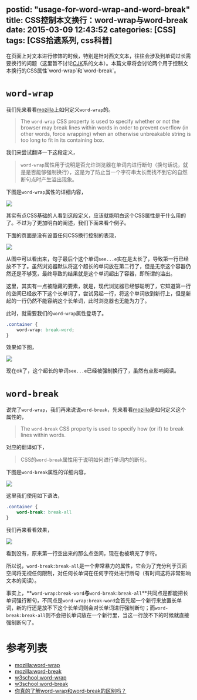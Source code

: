postid: "usage-for-word-wrap-and-word-break"
title: CSS控制本文换行：word-wrap与word-break
date: 2015-03-09 12:43:52
categories: [CSS]
tags: [CSS拾遗系列, css科普]
---

在页面上对文本进行修饰的时候，特别是针对西文文本，往往会涉及到单词过长需要换行的问题（这里暂不讨论[CJK](http://baike.baidu.com/link?url=9xJ8r-baLr_w8ahUivDOKViqJ3HnjpRlkc1eyqrJ6CYlShT-QPkq2paR6op_f9nj48QrSdiCm66oXKPDHm6NO_)系的文本）。本篇文章将会讨论两个用于控制文本换行的CSS属性`word-wrap`和`word-break`。

# `word-wrap`

我们先来看看[mozilla](https://developer.mozilla.org/en-US/docs/Web/CSS/word-wrap)上如何定义`word-wrap`的。

> The `word-wrap` CSS property is used to specify whether or not the browser may break lines within words in order to prevent overflow (in other words, force wrapping) when an otherwise unbreakable string is too long to fit in its containing box.

我们来尝试翻译一下这段定义，

> `word-wrap`属性用于说明是否允许浏览器在单词内进行断句（换句话说，就是是否能够强制换行），这是为了防止当一个字符串太长而找不到它的自然断句点时产生溢出现象。

 下图是`word-wrap`属性的详细内容，

![](//images0.gejiawen.com/posts/usage-for-word-wrap-and-word-break/001.png)

其实有点CSS基础的人看到这段定义，应该就能明白这个CSS属性是干什么用的了。不过为了更加明白的阐述，我们下面来看个例子。

下面的页面是没有设置任何CSS换行控制的表现，

![](//images0.gejiawen.com/posts/usage-for-word-wrap-and-word-break/002.png)

从图中可以看出来，句子最后个这个单词`see...e`实在是太长了，导致第一行已经放不下了。虽然浏览器默认将这个超长的单词放在第二行了，但是无奈这个容器仍然还是不够宽，最终导致的结果就是这个单词超出了容器，即所谓的溢出。

这里，其实有一点被隐藏的要素，就是，现代浏览器已经够聪明了，它知道第一行的空间已经放不下这个长单词了，尝试另起一行，将这个单词放到新行上，但是新起的一行仍然不能容纳这个长单词，此时浏览器也无能为力了。

此时，就需要我们的`word-wrap`属性登场了。

```css
.container {
    word-wrap: break-word;
}
```

效果如下图，

 ![](//images0.gejiawen.com/posts/usage-for-word-wrap-and-word-break/003.png)

现在ok了，这个超长的单词`see...e`已经被强制换行了，虽然有点影响阅读。

# `word-break`

说完了`word-wrap`，我们再来说说`word-break`，先来看看[mozilla](https://developer.mozilla.org/en-US/docs/Web/CSS/word-break)是如何定义这个属性的，

> The `word-break` CSS property is used to specify how (or if) to break lines within words.

对应的翻译如下，

> CSS的`word-break`属性用于说明如何进行单词内的断句。

下图是`word-break`属性的详细内容，

 ![](//images0.gejiawen.com/posts/usage-for-word-wrap-and-word-break/004.png)

这里我们使用如下语法，

```css
.container {
    word-break: break-all
}
```

我们再来看看效果，

![](//images0.gejiawen.com/posts/usage-for-word-wrap-and-word-break/005.png)

看到没有，原来第一行空出来的那么点空间，现在也被填充了字符。

所以说，`word-break:break-all`是一个非常暴力的属性，它会为了充分利于页面空间将无视任何限制，对任何长单词在任何字符处进行断句（有时间这将非常影响文本的阅读）。

事实上，**`word-wrap:break-word`**与**`word-break:break-all`**共同点是都能把长单词强行断句，不同点是`word-wrap:break-word`会首先起一个新行来放置长单词，新的行还是放不下这个长单词则会对长单词进行强制断句；而`word-break:break-all`则不会把长单词放在一个新行里，当这一行放不下的时候就直接强制断句了。

# 参考列表

- [mozilla:word-wrap](https://developer.mozilla.org/en-US/docs/Web/CSS/word-wrap)
- [mozilla:word-break](https://developer.mozilla.org/en-US/docs/Web/CSS/word-break)
- [w3school:word-wrap](http://www.w3school.com.cn/cssref/pr_word-wrap.asp)
- [w3school:word-break](http://www.w3school.com.cn/cssref/pr_word-break.asp)
- [你真的了解word-wrap和word-break的区别吗？](http://www.cnblogs.com/2050/archive/2012/08/10/2632256.html)



